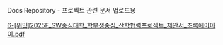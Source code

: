 Docs Repository - 프로젝트 관련 문서 업로드용

[6-[위밋]2025F_SW중심대학_학부생중심_산학협력프로젝트_제안서_초록에이아이.pdf](https://github.com/user-attachments/files/22167285/6-.2025F_SW._._._._.pdf)
